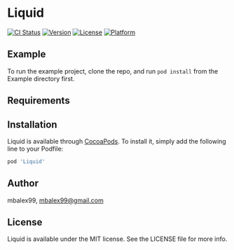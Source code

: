 # Liquid

[![CI Status](https://img.shields.io/travis/mbalex99/Liquid.svg?style=flat)](https://travis-ci.org/mbalex99/Liquid)
[![Version](https://img.shields.io/cocoapods/v/Liquid.svg?style=flat)](https://cocoapods.org/pods/Liquid)
[![License](https://img.shields.io/cocoapods/l/Liquid.svg?style=flat)](https://cocoapods.org/pods/Liquid)
[![Platform](https://img.shields.io/cocoapods/p/Liquid.svg?style=flat)](https://cocoapods.org/pods/Liquid)

## Example

To run the example project, clone the repo, and run `pod install` from the Example directory first.

## Requirements

## Installation

Liquid is available through [CocoaPods](https://cocoapods.org). To install
it, simply add the following line to your Podfile:

```ruby
pod 'Liquid'
```

## Author

mbalex99, mbalex99@gmail.com

## License

Liquid is available under the MIT license. See the LICENSE file for more info.
